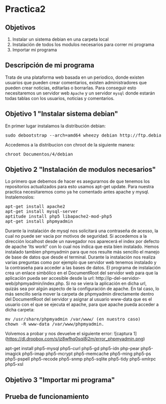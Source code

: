 Practica2
=========

Objetivos
---------
1. Instalar un sistema debian en una carpeta local
2. Instalación de todos los modulos necesarios para correr mi programa
3. Importar mi programa

Descripción de mi programa
--------------------------
Trata de una plataforma web basada en un periodico, donde existen usuarios que pueden crear comentarios, existen administradores que pueden crear noticias, editarlas o borrarlas.
Para conseguir esto necesitaremos un servidor web `Apache` y un servidor `mysql` donde estarán todas tablas con los usuarios, noticias y comentarios.

Objetivo 1 "Instalar sistema debian"
---------- 
En primer lugar instalamos la distribución debian:
<pre>
sudo debootstrap --arch=amd64 wheezy debian http://ftp.debian.org/debian/
</pre>
Accedemos a la distribucion con chroot de la siguiente manera:
<pre>
chroot Documentos/4/debian
</pre>


Objetivo 2 "Instalación de modulos necesarios"
----------
Lo primero que debemos de hacer es asegurarnos de que tenemos los repositorios actualizados para esto usamos apt-get update.
Para nuestra practica necesitaremos como ya he comentado antes apache y mysql. Instalemoslos:
<pre>
apt-get install apache2
apt-get install mysql-server
aptitude install php5 libapache2-mod-php5
apt-get install phpmyadmin
</pre>
Durante la instalación de mysql nos solicitará una contraseña de acesso, la cual no puede ser vacia por motivos de seguridad.
Si accedemos a la dirección localhost desde un navegador nos aparecerá el index por defecto de apache 'Its work!' con lo cual nos indica que esta bien instalado.
Hemos instalado tambien phpmyadmin para que nos resulte más sencillo el manejo de base de datos que desde el terminal. 
Durante la instalación nos realiza varias preguntas como por ejemplo que servidor web tenemos instalado y la contraseña para acceder a las bases de datos. 
El programa de instalación crea un enlace simbólico en el DocumentRoot del servidor web para que la aplicación pueda ser accesible desde la url: http://ip-del-servidor-web/phpmyadmin/index.php. Si no se viera la aplicación en dicha url, quizás sea por algún aspecto de la configuración de apache. 
En tal caso, lo más sencillo sería mover la carpeta de phpmyadmin directamente dentro del DocumentRoot del servidor y asignar al usuario www-data que es el usuario con el que se ejecuta el apache, para que apache pueda acceder a dicha carpeta:

<pre>
mv /usr/share/phpmyadmin /var/www/ (en nuestro caso)
chown -R www-data /var/www/phpmyadmin.
</pre>

Volvemos a probar y nos devuelve el siguiente error:
![captura 1] (https://dl.dropbox.com/s/jz8wfhq0sqi8j2m/error_phpmyadmin.png)


apt-get install php5-mysql php5-curl php5-gd php5-idn php-pear php5-imagick php5-imap php5-mcrypt php5-memcache php5-ming php5-ps php5-pspell php5-recode php5-snmp php5-sqlite php5-tidy php5-xmlrpc php5-xsl

Objetivo 3 "Importar mi programa"
----------


Prueba de funcionamiento
------------------------
